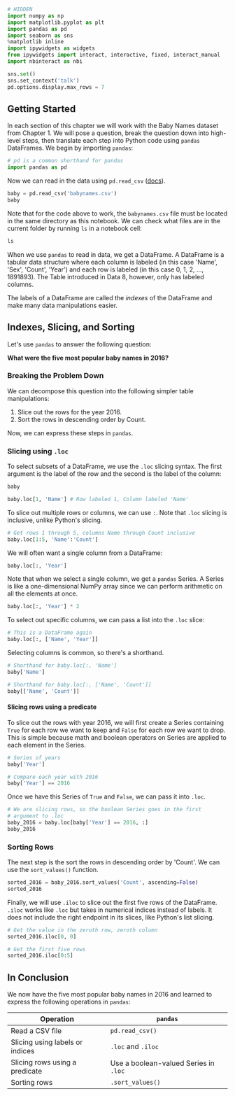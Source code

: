 

```python
# HIDDEN
import numpy as np
import matplotlib.pyplot as plt
import pandas as pd
import seaborn as sns
%matplotlib inline
import ipywidgets as widgets
from ipywidgets import interact, interactive, fixed, interact_manual
import nbinteract as nbi

sns.set()
sns.set_context('talk')
pd.options.display.max_rows = 7
```

## Getting Started

In each section of this chapter we will work with the Baby Names dataset from Chapter 1. We will pose a question, break the question down into high-level steps, then translate each step into Python code using `pandas` DataFrames. We begin by importing `pandas`:


```python
# pd is a common shorthand for pandas
import pandas as pd
```

Now we can read in the data using `pd.read_csv` ([docs](https://pandas.pydata.org/pandas-docs/stable/generated/pandas.read_csv.html)).


```python
baby = pd.read_csv('babynames.csv')
baby
```

Note that for the code above to work, the `babynames.csv` file must be located in the same directory as this notebook. We can check what files are in the current folder by running `ls` in a notebook cell:


```python
ls
```

When we use `pandas` to read in data, we get a DataFrame. A DataFrame is a tabular data structure where each column is labeled (in this case 'Name', 'Sex', 'Count', 'Year') and each row is labeled (in this case 0, 1, 2, ..., 1891893). The Table introduced in Data 8, however, only has labeled columns.

The labels of a DataFrame are called the *indexes* of the DataFrame and make many data manipulations easier.

## Indexes, Slicing, and Sorting

Let's use `pandas` to answer the following question:

**What were the five most popular baby names in 2016?**

### Breaking the Problem Down

We can decompose this question into the following simpler table manipulations:

1. Slice out the rows for the year 2016.
2. Sort the rows in descending order by Count.

Now, we can express these steps in `pandas`.

### Slicing using `.loc`

To select subsets of a DataFrame, we use the `.loc` slicing syntax. The first argument is the label of the row and the second is the label of the column:


```python
baby
```


```python
baby.loc[1, 'Name'] # Row labeled 1, Column labeled 'Name'
```

To slice out multiple rows or columns, we can use `:`. Note that `.loc` slicing is inclusive, unlike Python's slicing.


```python
# Get rows 1 through 5, columns Name through Count inclusive
baby.loc[1:5, 'Name':'Count']
```

We will often want a single column from a DataFrame:


```python
baby.loc[:, 'Year']
```

Note that when we select a single column, we get a `pandas` Series. A Series is like a one-dimensional NumPy array since we can perform arithmetic on all the elements at once.


```python
baby.loc[:, 'Year'] * 2
```

To select out specific columns, we can pass a list into the `.loc` slice:


```python
# This is a DataFrame again
baby.loc[:, ['Name', 'Year']]
```

Selecting columns is common, so there's a shorthand.


```python
# Shorthand for baby.loc[:, 'Name']
baby['Name']
```


```python
# Shorthand for baby.loc[:, ['Name', 'Count']]
baby[['Name', 'Count']]
```

#### Slicing rows using a predicate

To slice out the rows with year 2016, we will first create a Series containing `True` for each row we want to keep and `False` for each row we want to drop. This is simple because math and boolean operators on Series are applied to each element in the Series.


```python
# Series of years
baby['Year']
```


```python
# Compare each year with 2016
baby['Year'] == 2016
```

Once we have this Series of `True` and `False`, we can pass it into `.loc`.


```python
# We are slicing rows, so the boolean Series goes in the first
# argument to .loc
baby_2016 = baby.loc[baby['Year'] == 2016, :]
baby_2016
```

### Sorting Rows

The next step is the sort the rows in descending order by 'Count'. We can use the `sort_values()` function.


```python
sorted_2016 = baby_2016.sort_values('Count', ascending=False)
sorted_2016
```

Finally, we will use `.iloc` to slice out the first five rows of the DataFrame. `.iloc` works like `.loc` but takes in numerical indices instead of labels. It does not include the right endpoint in its slices, like Python's list slicing.


```python
# Get the value in the zeroth row, zeroth column
sorted_2016.iloc[0, 0]
```


```python
# Get the first five rows
sorted_2016.iloc[0:5]
```

## In Conclusion

We now have the five most popular baby names in 2016 and learned to express the following operations in `pandas`:

| Operation | `pandas` |
| --------- | -------  |
| Read a CSV file | `pd.read_csv()` |
| Slicing using labels or indices | `.loc` and `.iloc` |
| Slicing rows using a predicate | Use a boolean-valued Series in `.loc` |
| Sorting rows | `.sort_values()` |
